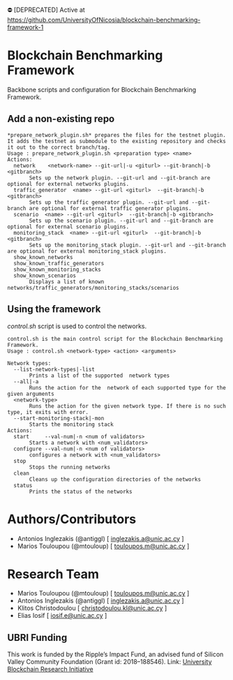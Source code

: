 :no_entry: [DEPRECATED] Active at https://github.com/UniversityOfNicosia/blockchain-benchmarking-framework-1

# Blockchain Benchmarking Framework
Backbone scripts and configuration for Blockchain Benchmarking Framework.

## Add a non-existing repo
```
*prepare_network_plugin.sh* prepares the files for the testnet plugin.
It adds the testnet as submodule to the existing repository and checks it out to the correct branch/tag.
Usage : prepare_network_plugin.sh <preparation type> <name>
Actions:
  network    <network-name> --git-url|-u <giturl> --git-branch|-b <gitbranch>
       Sets up the network plugin. --git-url and --git-branch are optional for external networks plugins. 
  traffic_generator  <name> --git-url <giturl>  --git-branch|-b <gitbranch>
       Sets up the traffic generator plugin. --git-url and --git-branch are optional for external traffic generator plugins. 
  scenario  <name> --git-url <giturl>  --git-branch|-b <gitbranch>
       Sets up the scenario plugin. --git-url and --git-branch are optional for external scenario plugins. 
  monitoring_stack  <name> --git-url <giturl>  --git-branch|-b <gitbranch>
       Sets up the monitoring_stack plugin. --git-url and --git-branch are optional for external monitoring_stack plugins. 
  show_known_networks
  show_known_traffic_generators
  show_known_monitoring_stacks
  show_known_scenarios
       Displays a list of known networks/traffic_generators/monitoring_stacks/scenarios
```

## Using the framework
*control.sh* script is used to control the networks.
```
control.sh is the main control script for the Blockchain Benchmarking Framework.
Usage : control.sh <network-type> <action> <arguments>

Network types:
  --list-network-types|-list
       Prints a list of the supported  network types
  --all|-a
       Runs the action for the  network of each supported type for the given arguments
  <network-type>
       Runs the action for the given network type. If there is no such type, it exits with error.
  --start-monitoring-stack|-mon
       Starts the monitoring stack
Actions:
  start     --val-num|-n <num of validators>
       Starts a network with <num_validators> 
  configure --val-num|-n <num of validators>
       configures a network with <num_validators> 
  stop
       Stops the running networks
  clean
       Cleans up the configuration directories of the networks
  status
       Prints the status of the networks
```

# Authors/Contributors
* Antonios Inglezakis (@antiggl) [ inglezakis.a@unic.ac.cy ]
* Marios Touloupou (@mtouloup) [ touloupos.m@unic.ac.cy ]    

# Research Team
* Marios Touloupou (@mtouloup) [ touloupos.m@unic.ac.cy ]
* Antonios Inglezakis (@antiggl) [ inglezakis.a@unic.ac.cy ]
* Klitos Christodoulou [ christodoulou.kl@unic.ac.cy ]
* Elias Iosif [ iosif.e@unic.ac.cy ]

## UBRI Funding
This work is funded by the Ripple’s Impact Fund, an advised fund of Silicon Valley Community Foundation (Grant id: 2018–188546).
Link: [University Blockchain Research Initiative](https://ubri.ripple.com)
